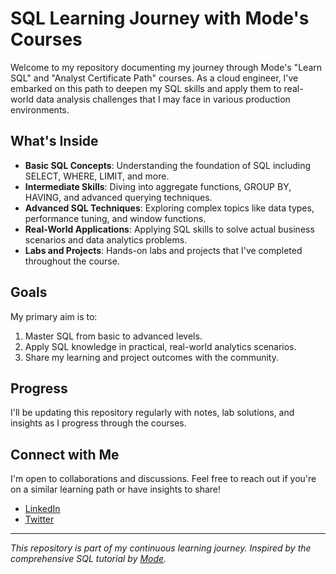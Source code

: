 # SQL Learning Journey with Mode's Courses

Welcome to my repository documenting my journey through Mode's "Learn SQL" and "Analyst Certificate Path" courses. As a cloud engineer, I've embarked on this path to deepen my SQL skills and apply them to real-world data analysis challenges that I may face in various production environments.

## What's Inside

- **Basic SQL Concepts**: Understanding the foundation of SQL including SELECT, WHERE, LIMIT, and more.
- **Intermediate Skills**: Diving into aggregate functions, GROUP BY, HAVING, and advanced querying techniques.
- **Advanced SQL Techniques**: Exploring complex topics like data types, performance tuning, and window functions.
- **Real-World Applications**: Applying SQL skills to solve actual business scenarios and data analytics problems.
- **Labs and Projects**: Hands-on labs and projects that I've completed throughout the course.

## Goals

My primary aim is to:

1. Master SQL from basic to advanced levels.
2. Apply SQL knowledge in practical, real-world analytics scenarios.
3. Share my learning and project outcomes with the community.

## Progress

I'll be updating this repository regularly with notes, lab solutions, and insights as I progress through the courses.

## Connect with Me

I'm open to collaborations and discussions. Feel free to reach out if you're on a similar learning path or have insights to share!

- [LinkedIn](https://www.linkedin.com/in/connorengland)
- [Twitter](https://twitter.com/connorbritain)

---

_This repository is part of my continuous learning journey. Inspired by the comprehensive SQL tutorial by [Mode](https://mode.com/sql-tutorial)._
